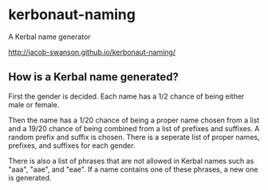 # kerbonaut-naming
A Kerbal name generator

http://jacob-swanson.github.io/kerbonaut-naming/

## How is a Kerbal name generated?
First the gender is decided.
Each name has a 1/2 chance of being either male or female.

Then the name has a 1/20 chance of being a proper name chosen from a list and a 19/20 chance of being combined from a list of prefixes and suffixes.
A random prefix and suffix is chosen.
There is a seperate list of proper names, prefixes, and suffixes for each gender.

There is also a list of phrases that are not allowed in Kerbal names such as "aaa", "aae", and "eae".
If a name contains one of these phrases, a new one is generated.



